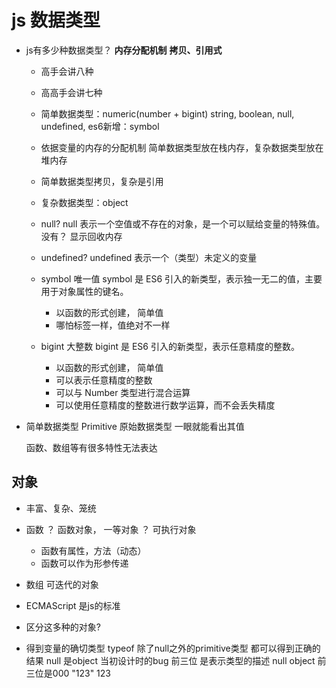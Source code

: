 # js 数据类型

-  js有多少种数据类型？ 
   **内存分配机制**
   **拷贝、引用式**
   - 高手会讲八种
   - 高高手会讲七种

   - 简单数据类型：numeric(number + bigint) string, boolean, null, undefined, es6新增：symbol
   - 依据变量的内存的分配机制  简单数据类型放在栈内存，复杂数据类型放在堆内存
   - 简单数据类型拷贝，复杂是引用
   - 复杂数据类型：object


   - null?
     null 表示一个空值或不存在的对象，是一个可以赋给变量的特殊值。 
     没有？
     显示回收内存

   - undefined?
     undefined 表示一个（类型）未定义的变量

   - symbol 唯一值
     symbol 是 ES6 引入的新类型，表示独一无二的值，主要用于对象属性的键名。
     - 以函数的形式创建， 简单值
     - 哪怕标签一样，值绝对不一样

   - bigint 大整数
     bigint 是 ES6 引入的新类型，表示任意精度的整数。
     - 以函数的形式创建， 简单值
     - 可以表示任意精度的整数
     - 可以与 Number 类型进行混合运算
     - 可以使用任意精度的整数进行数学运算，而不会丢失精度
  
 - 简单数据类型 Primitive 原始数据类型
   一眼就能看出其值

   函数、数组等有很多特性无法表达

## 对象
  - 丰富、复杂、笼统
  - 函数 ？ 函数对象， 一等对象 ？ 可执行对象
    - 函数有属性，方法（动态）
    - 函数可以作为形参传递
  - 数组 可迭代的对象


 - ECMAScript 是js的标准

 - 区分这多种的对象?
 - 得到变量的确切类型
   typeof 除了null之外的primitive类型 都可以得到正确的结果
   null 是object 当初设计时的bug
   前三位 是表示类型的描述 null object 前三位是000
   "123"  123
